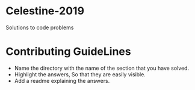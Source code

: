 # Celestine-2019
Solutions to code problems

# Contributing GuideLines

* Name the directory with the name of the section that you have solved.
* Highlight the answers, So that they are easily visible.
* Add a readme explaining the answers.
